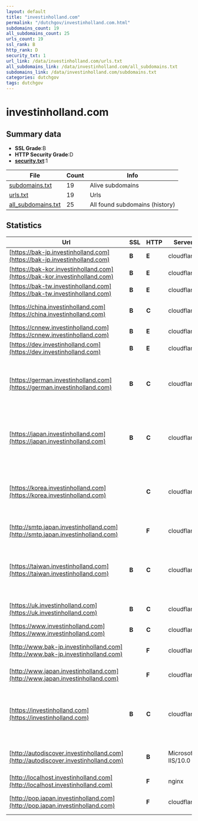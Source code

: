 ```yaml
---
layout: default
title: "investinholland.com"
permalink: "/dutchgov/investinholland.com.html"
subdomains_count: 19
all_subdomains_count: 25
urls_count: 19
ssl_rank: B
http_rank: D
security_txt: 1
url_link: /data/investinholland.com/urls.txt
all_subdomains_link: /data/investinholland.com/all_subdomains.txt
subdomains_link: /data/investinholland.com/subdomains.txt
categories: dutchgov
tags: dutchgov
---
```



# investinholland.com
## Summary data


 - **SSL Grade**:B
 - **HTTP Security Grade**:D
 - **[security.txt](https://www.digitaleoverheid.nl/nieuws/standaard-security-txt-nu-verplicht-voor-overheid/)**:1


| File       | Count | Info |
|------------|-------|------|
|[subdomains.txt](/DutchGovScope/data/investinholland.com/subdomains.txt)|19|Alive subdomains|
|[urls.txt](/DutchGovScope/data/investinholland.com/urls.txt)|19|Urls|
|[all_subdomains.txt](/DutchGovScope/data/investinholland.com/all_subdomains.txt)|25|All found subdomains (history)|


## Statistics


| Url | SSL | HTTP | Server | Cookie | HSTS | CORS | CTO | CSP | XFO | XXP | RP |FP| Tech |Title |
|--------|-------|-------|------|------|------|------|------|------|------|------|------|------|------|------|
|[https://bak-jp.investinholland.com](https://bak-jp.investinholland.com)| **B**| **E**|cloudflare| | | | | | :white_check_mark: | | :white_check_mark: | |Cloudflare||
|[https://bak-kor.investinholland.com](https://bak-kor.investinholland.com)| **B**| **E**|cloudflare| | | | | | :white_check_mark: | | :white_check_mark: | |Cloudflare||
|[https://bak-tw.investinholland.com](https://bak-tw.investinholland.com)| **B**| **E**|cloudflare| | | | | | :white_check_mark: | | :white_check_mark: | |Cloudflare||
|[https://china.investinholland.com](https://china.investinholland.com)| **B**| **C**|cloudflare| |:white_check_mark: | | | | | | :white_check_mark: | |Cloudflare HSTS Plesk|301 Moved Perman...|
|[https://cnnew.investinholland.com](https://cnnew.investinholland.com)| **B**| **E**|cloudflare| | | | | | :white_check_mark: | | :white_check_mark: | |Cloudflare||
|[https://dev.investinholland.com](https://dev.investinholland.com)| **B**| **E**|cloudflare| | | | | | :white_check_mark: | | :white_check_mark: | |Cloudflare||
|[https://german.investinholland.com](https://german.investinholland.com)| **B**| **C**|cloudflare| |:white_check_mark: | | | | | | :white_check_mark: | |Cloudflare Google Tag Manager HSTS MySQL PHP Plesk WPML:4.6.12 WordPress:6.6.1|Die NFIA, die zu...|
|[https://japan.investinholland.com](https://japan.investinholland.com)| **B**| **C**|cloudflare| |:white_check_mark: | | | | | | :white_check_mark: | |Cloudflare Google Tag Manager HSTS MySQL PHP Plesk WPML:4.6.12 WordPress:6.6.1|外国直接投資：オ...|
|[https://korea.investinholland.com](https://korea.investinholland.com)| | **C**|cloudflare| |:white_check_mark: | | | | | | :white_check_mark: | |Cloudflare Google Tag Manager HSTS MySQL PHP Plesk WPML:4.6.12 WordPress:6.6.1|네덜란드 투자진...|
|[http://smtp.japan.investinholland.com](http://smtp.japan.investinholland.com)| | **F**|cloudflare| | | | | | | | :white_check_mark: | |Cloudflare HTTP/2|301 Moved Perman...|
|[https://taiwan.investinholland.com](https://taiwan.investinholland.com)| **B**| **C**|cloudflare| |:white_check_mark: | | | | | | :white_check_mark: | |Cloudflare Google Tag Manager HSTS MySQL PHP Plesk WPML:4.6.12 WordPress:6.6.1|荷蘭投資局(NFIA)...|
|[https://uk.investinholland.com](https://uk.investinholland.com)| **B**| **C**|cloudflare| |:white_check_mark: | | | | | | :white_check_mark: | |Cloudflare HSTS Plesk|301 Moved Perman...|
|[https://www.investinholland.com](https://www.investinholland.com)| **B**| **C**|cloudflare| |:white_check_mark: | | | | | | :white_check_mark: | |Cloudflare HSTS Plesk||
|[http://www.bak-jp.investinholland.com](http://www.bak-jp.investinholland.com)| | **F**|cloudflare| | | | | | | | :white_check_mark: | |Cloudflare|301 Moved Perman...|
|[http://www.japan.investinholland.com](http://www.japan.investinholland.com)| | **F**|cloudflare| | | | | | | | :white_check_mark: | |Cloudflare HTTP/2|301 Moved Perman...|
|[https://investinholland.com](https://investinholland.com)| **B**| **C**|cloudflare| |:white_check_mark: | | | | | | :white_check_mark: | |Cloudflare Google Tag Manager HSTS MySQL PHP Plesk WPML:4.6.12 WordPress:6.6.1|NFIA, part of In...|
|[http://autodiscover.investinholland.com](http://autodiscover.investinholland.com)| | **B**|Microsoft-IIS/10.0|:white_check_mark: |:white_check_mark: | | | | :white_check_mark: | :white_check_mark: | :white_check_mark: | |IIS:10.0 Microsoft ASP.NET Windows Server||
|[http://localhost.investinholland.com](http://localhost.investinholland.com)| | **F**|nginx| | | :warning:| | | | | :white_check_mark: | |Nginx|(404 Not Found)|
|[http://pop.japan.investinholland.com](http://pop.japan.investinholland.com)| | **F**|cloudflare| | | | | | | | :white_check_mark: | |Cloudflare|301 Moved Perman...|

